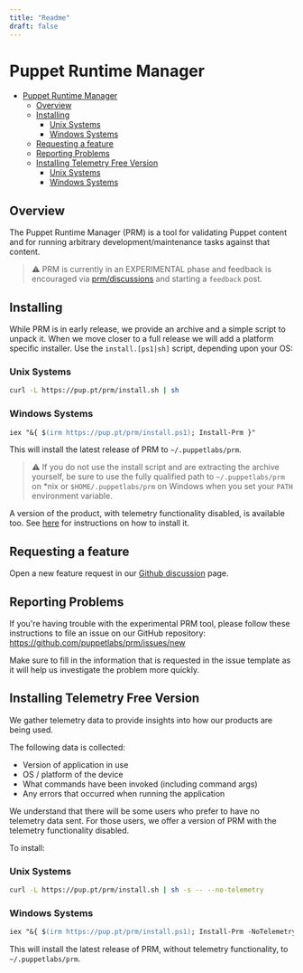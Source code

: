 ```yaml
---
title: "Readme"
draft: false
---
```


# Puppet Runtime Manager

- [Puppet Runtime Manager](#puppet-runtime-manager)
  - [Overview](#overview)
  - [Installing](#installing)
    - [Unix Systems](#unix-systems)
    - [Windows Systems](#windows-systems)
  - [Requesting a feature](#requesting-a-feature)
  - [Reporting Problems](#reporting-problems)
  - [Installing Telemetry Free Version](#installing-telemetry-free-version)
    - [Unix Systems](#unix-systems-1)
    - [Windows Systems](#windows-systems-1)

## Overview

The Puppet Runtime Manager (PRM) is a tool for validating Puppet content and for running arbitrary development/maintenance tasks against that content.

> :warning: PRM is currently in an EXPERIMENTAL phase and feedback is encouraged via [prm/discussions](https://github.com/puppetlabs/prm/discussions) and starting a `feedback` post.

## Installing

While PRM is in early release, we provide an archive and a simple script to unpack it.
When we move closer to a full release we will add a platform specific installer.
Use the `install.[ps1|sh]` script, depending upon your OS:

### Unix Systems

```bash
curl -L https://pup.pt/prm/install.sh | sh
```

### Windows Systems

```ps
iex "&{ $(irm https://pup.pt/prm/install.ps1); Install-Prm }"
```

This will install the latest release of PRM to `~/.puppetlabs/prm`.

<!-- This gif needs to be created once the scripts are callable -->
<!-- ![install_prm](docs/_resources/install_and_export_path.gif) -->

> :warning: If you do not use the install script and are extracting the archive yourself, be sure to use the fully qualified path to `~/.puppetlabs/prm` on *nix or `$HOME/.puppetlabs/prm` on Windows when you set your `PATH` environment variable.

A version of the product, with telemetry functionality disabled, is available too.
See [here](#installing-telemetry-free-version) for instructions on how to install it.

## Requesting a feature

Open a new feature request in our [Github discussion](https://github.com/puppetlabs/prm/discussions/new) page.

## Reporting Problems

If you're having trouble with the experimental PRM tool, please follow these instructions
to file an issue on our GitHub repository: https://github.com/puppetlabs/prm/issues/new

Make sure to fill in the information that is requested in the issue template as it
will help us investigate the problem more quickly.

## Installing Telemetry Free Version

We gather telemetry data to provide insights into how our products are being used.

The following data is collected:

- Version of application in use
- OS / platform of the device
- What commands have been invoked (including command args)
- Any errors that occurred when running the application

We understand that there will be some users who prefer to have no telemetry data sent.
For those users, we offer a version of PRM with the telemetry functionality disabled.

To install:
### Unix Systems

```bash
curl -L https://pup.pt/prm/install.sh | sh -s -- --no-telemetry
```

### Windows Systems

```ps
iex "&{ $(irm https://pup.pt/prm/install.ps1); Install-Prm -NoTelemetry }"
```

This will install the latest release of PRM, without telemetry functionality, to `~/.puppetlabs/prm`.
